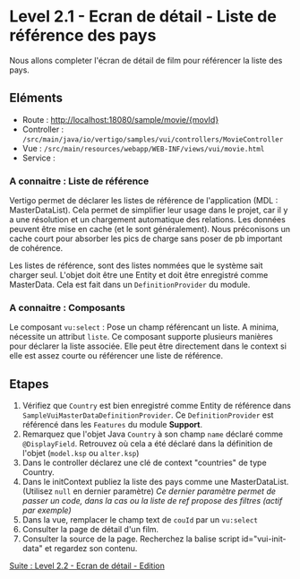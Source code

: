 # Level 2.1 - Ecran de détail - Liste de référence des pays

Nous allons completer l'écran de détail de film pour référencer la liste des pays.

## Eléments

- Route : [http://localhost:18080/sample/movie/{movId}](http://localhost:18080/sample/movie/3678598)
- Controller : `/src/main/java/io/vertigo/samples/vui/controllers/MovieController`
- Vue : `/src/main/resources/webapp/WEB-INF/views/vui/movie.html`
- Service : 

### A connaitre : Liste de référence

Vertigo permet de déclarer les listes de référence de l'application (MDL : MasterDataList). 
Cela permet de simplifier leur usage dans le projet, car il y a une résolution et un chargement automatique des relations. 
Les données peuvent être mise en cache (et le sont généralement). 
Nous préconisons un cache court pour absorber les pics de charge sans poser de pb important de cohérence.

Les listes de référence, sont des listes nommées que le système sait charger seul. L'objet doit être une Entity et doit être enregistré comme MasterData.
Cela est fait dans un `DefinitionProvider` du module.


### A connaitre : Composants

Le composant `vu:select` : Pose un champ référencant un liste. A minima, nécessite un attribut `liste`. Ce composant supporte plusieurs manières pour déclarer la liste associée. 
Elle peut être directement dans le context si elle est assez courte ou référencer une liste de référence.

## Etapes

1. Vérifiez que `Country` est bien enregistré comme Entity de référence dans `SampleVuiMasterDataDefinitionProvider`. Ce `DefinitionProvider` est référencé dans les `Features` du module **Support**.
2. Remarquez que l'objet Java `Country` à son champ `name` déclaré comme `@DisplayField`. Retrouvez où cela a été déclaré dans la définition de l'objet (`model.ksp` ou `alter.ksp`)
3. Dans le controller déclarez une clé de context "countries" de type Country.
4. Dans le initContext publiez la liste des pays comme une MasterDataList. (Utilisez `null` en dernier paramètre)
*Ce dernier paramètre permet de passer un code, dans la cas ou la liste de ref propose des filtres (actif par exemple)*
4. Dans la vue, remplacer le champ text de `couId` par un `vu:select`
7. Consulter la page de détail d'un film.
8. Consulter la source de la page. Recherchez la balise script id="vui-init-data" et regardez son contenu.

[Suite : Level 2.2 - Ecran de détail - Edition](./Level2.2.md)
